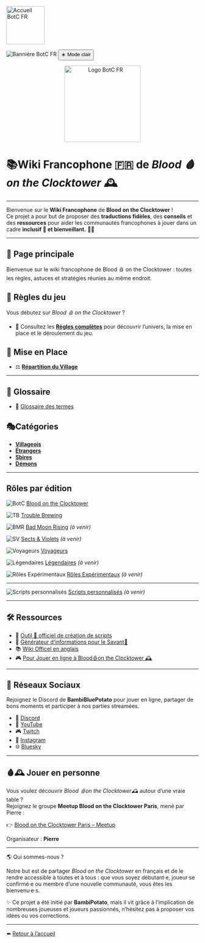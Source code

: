<p align="left">
  <a href="/botc-fr-bambi/">
    <img src="images/logo.png" alt="Accueil BotC FR" width="100">
  </a>
</p>

  
![Bannière BotC FR](images/banner.png)
<button id="theme-toggle">☀️ Mode clair</button>

<p align="center">
  <a href="https://bambipotato.github.io/botc-fr-bambi/">
    <img src="images/logo.png" alt="Logo BotC FR" width="200">
  </a>
</p>

# 📚Wiki Francophone 🇫🇷 de *Blood 🩸 on the Clocktower* 🕰️
---


Bienvenue sur le **Wiki Francophone** de **Blood on the Clocktower** !  
Ce projet a pour but de proposer des **traductions fidèles**, des **conseils** et des **ressources** pour aider les communautés francophones à jouer dans un cadre **inclusif 🤝 et bienveillant.** 🫶🏻

---

## 📖 Page principale
Bienvenue sur le wiki francophone de Blood 🩸 on the Clocktower : toutes les règles, astuces et stratégies réunies au même endroit.

## 📜 Règles du jeu

Vous débutez sur *Blood 🩸 on the Clocktower* ?  
- 📖 Consultez les [**Règles complètes**](regles.md) pour découvrir l’univers, la mise en place et le déroulement du jeu.


## 🔢 Mise en Place

- ⚖️ [**Répartition du Village**](repartition.md)  

---

## 📖 Glossaire  

- 📘 [Glossaire des termes](glossaire.md)

##  🎭Catégories 

- [**Villageois**](villageois.md)  
- [**Étrangers**](etrangers.md) 
- [**Sbires**](sbires.md)  
- [**Démons**](demons.md)  

---
## Rôles par édition

 ![BotC](images/logo.png) [Blood on the Clocktower](blood_on_the_clocktower.md)

 ![TB](images/Logo_trouble_brewing.png) [Trouble Brewing](trouble_brewing.md)  
  
 ![BMR](images/Logo_bad_moon_rising-1.png) [Bad Moon Rising](#) *(à venir)*  
 
 ![SV](images/Logo_sects_and_violets.png) [Sects & Violets](#) *(à venir)*  
 
 ![Voyageurs](images/Generic_traveller.png) [Voyageurs](voyageurs/index.md) 
 
 ![Légendaires](images/Generic_fabled.png) [Légendaires](#) *(à venir)*  
 
 ![Rôles Expérimentaux](images/Icon_boffin.png) [Rôles Expérimentaux](#) *(à venir)*  
 
---

 ![Scripts personnalisés](images/Icon_mezepheles.png) [Scripts personnalisés](#) *(à venir)* 

---
## 🛠️ Ressources
- 🧮 [Outil 🔧 officiel de création de scripts](https://script.bloodontheclocktower.com/)  
- 🧪 [Générateur d’informations pour le Savant🦽](https://savant.thegrim.gg/)  
- 📚 [Wiki Officel en anglais](https://wiki.bloodontheclocktower.com/Main_Page)
- 🎮 [Pour Jouer en ligne à Blood🩸on the Clocktower 🕰️](https://botc.app/)  
 
---

## 🔗 Réseaux Sociaux  
Rejoignez le Discord de **BambiBluePotato** pour jouer en ligne, partager de bons moments et participer à nos parties streamées.  
- 💬 [Discord](https://discord.gg/tGDVmZfZpE)  
- 🎥 [YouTube](https://www.youtube.com/@Bambipotato)  
- 🎮 [Twitch](https://www.twitch.tv/bambibluepotato)  
- 📸 [Instagram](https://www.instagram.com/bambibluepotato/)  
- 🌐 [Bluesky](https://bsky.app/profile/bambibluepotato.bsky.social)

---

## 🩸🕰️ Jouer en personne

Vous voulez découvrir *Blood 🩸on the Clocktower🕰️* autour d’une vraie table ?  
Rejoignez le groupe **Meetup Blood on the Clocktower Paris**, mené par Pierre :  

👉 [Blood on the Clocktower Paris – Meetup](https://www.meetup.com/blood-on-the-clocktower-paris/)  

Organisateur : **Pierre**  

---

🌎 Qui sommes-nous ?

Notre but est de partager *Blood on the Clocktower* en français et de le rendre accessible à toutes et à tous : que vous soyez débutant·e, joueur·se confirmé·e ou membre d’une nouvelle communauté, vous êtes les bienvenu·e·s.

✨ Ce projet a été initié par **BambiPotato**, mais il vit grâce à l’implication de nombreuses joueuses et joueurs passionnés, n’hésitez pas à proposer vos idées ou vos corrections.

---

⬅️ [Retour à l’accueil](README.md)
